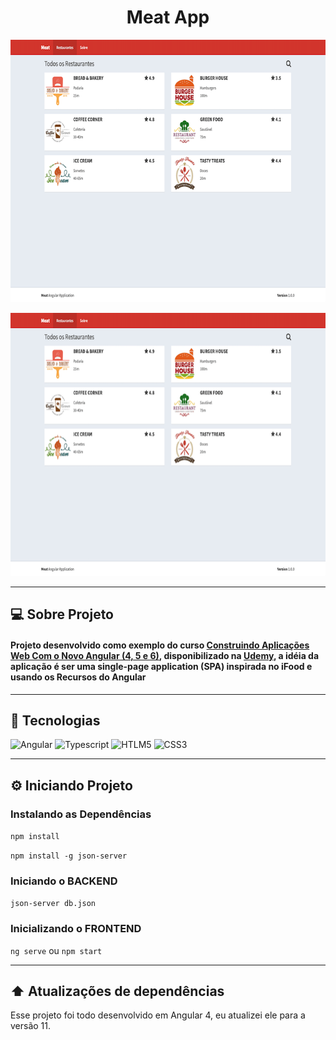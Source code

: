 <h1
  align="center"
>
  Meat App
</h1>

<p align="center">
  <img width="695" height="420" src="https://raw.githubusercontent.com/douglaswmartins/meat-app/master/.github/1.png" alt="Imagem lista de restaurantes">
</p>

<p align="center">
  <img width="695" height="421" src="https://raw.githubusercontent.com/douglaswmartins/meat-app/master/.github/1.png" alt="Imagem detalhe do restaurante">
</p>

---

## :computer: Sobre Projeto

#### Projeto desenvolvido como exemplo do curso [Construindo Aplicações Web Com o Novo Angular (4, 5 e 6)](https://www.udemy.com/course/angular-pt/), disponibilizado na [Udemy](https://www.udemy.com/), a idéia da aplicação é ser uma single-page application (SPA) inspirada no iFood e usando os Recursos do Angular

---

## :rocket: Tecnologias

![Angular](https://img.shields.io/badge/angular%20-%23DD0031.svg?&style=for-the-badge&logo=angular&logoColor=white)
![Typescript](https://img.shields.io/badge/typescript%20-%23007ACC.svg?&style=for-the-badge&logo=typescript&logoColor=white)
![HTLM5](https://img.shields.io/badge/html5%20-%23E34F26.svg?&style=for-the-badge&logo=html5&logoColor=white)
![CSS3](https://img.shields.io/badge/css3%20-%231572B6.svg?&style=for-the-badge&logo=css3&logoColor=white)

---

## :gear: Iniciando Projeto

### Instalando as Dependências

`npm install`

`npm install -g json-server`

### Iniciando o BACKEND

`json-server db.json`

### Inicializando o FRONTEND

`ng serve` ou `npm start`

---

## :arrow_up: Atualizações de dependências

Esse projeto foi todo desenvolvido em Angular 4, eu atualizei ele para a versão 11.

